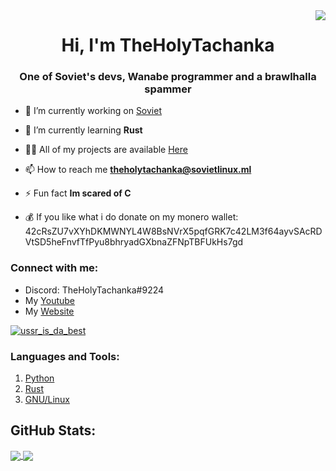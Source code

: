 <img href="https://github.com/Soviet-Linux" align='right' src="https://media3.giphy.com/media/KWcGnX2iz0G1fMMHrO/giphy.gif?ct=g">
<h1 align="center">Hi, I'm TheHolyTachanka</h1>
<h3 align="center">One of Soviet's devs, Wanabe programmer and a brawlhalla spammer</h3>



- 🔭 I’m currently working on [Soviet](https://github.com/Soviet-Linux)

- 🌱 I’m currently learning **Rust**

- 👨‍💻 All of my projects are available [Here](https://github.com/TheHolyTachanka?tab=repositories)

- 📫 How to reach me **theholytachanka@sovietlinux.ml**

- ⚡ Fun fact **Im scared of C**

- :moneybag: If you like what i do donate on my monero wallet: 42cRsZU7vXYhDKMWNYL4W8BsNVrX5pqfGRK7c42LM3f64ayvSAcRDVtSD5heFnvfTfPyu8bhryadGXbnaZFNpTBFUkHs7gd



<h3 align="left">Connect with me:</h3>

- Discord: TheHolyTachanka#9224
- My [Youtube](https://www.youtube.com/channel/UCKpJJJkfKNBb1Pt-omzaQqg)
- My [Website](https://theholytachanka-github-io.vercel.app/)
  

<p align="left"> <a href="https://twitter.com/ussr_is_da_best" target="blank"><img src="https://img.shields.io/twitter/follow/ussr_is_da_best?logo=twitter&style=for-the-badge" alt="ussr_is_da_best" /></a> </p>


<h3 align="left">Languages and Tools:</h3>

1. [Python](https://www.python.org/)
3. [Rust](https://www.rust-lang.org/)
4. [GNU/Linux](https://www.linux.org/)

## GitHub Stats:


<a href="https://github.com/loTus04">
  <img align="center" src="https://github-readme-stats.vercel.app/api/top-langs/?username=TheHolyTachanka&bg_color=333333&text_color=fff99a" />
</a>

<a href="https://github.com/loTus04">
  <img align="center" src="https://github-readme-stats.vercel.app/api?username=TheHolyTachanka&line_height=27&bg_color=333333&&text_color=fff99a&"  />
</a> 
